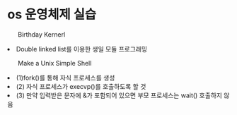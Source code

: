 # os 운영체제 실습 
<ul>Birthday Kernerl</ul>
  <li>Double linked list를 이용한 생일 모듈 프로그래밍</li>
<ul>Make a Unix Simple Shell</ul>
  <li>(1)fork()를 통해 자식 프로세스를 생성</li>
    <li>(2) 자식 프로세스가 execvp()를 호출하도록 할 것</li>
   <li> (3) 만약 입력받은 문자에 &가 포함되어 있으면 부모 프로세스는 wait() 호출하지 않음</li>


